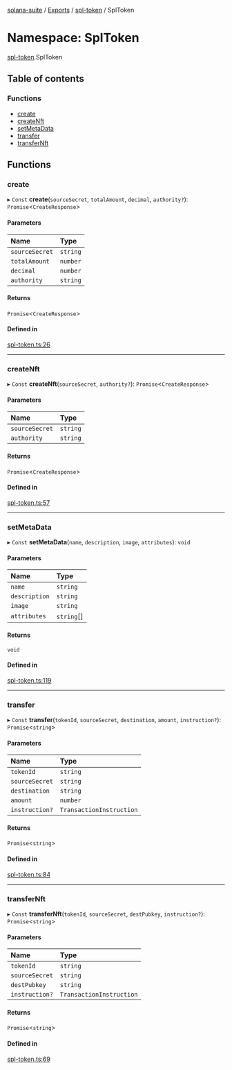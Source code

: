 [solana-suite](../README.md) / [Exports](../modules.md) / [spl-token](spl_token.md) / SplToken

# Namespace: SplToken

[spl-token](spl_token.md).SplToken

## Table of contents

### Functions

- [create](spl_token.SplToken.md#create)
- [createNft](spl_token.SplToken.md#createnft)
- [setMetaData](spl_token.SplToken.md#setmetadata)
- [transfer](spl_token.SplToken.md#transfer)
- [transferNft](spl_token.SplToken.md#transfernft)

## Functions

### create

▸ `Const` **create**(`sourceSecret`, `totalAmount`, `decimal`, `authority?`): `Promise`<`CreateResponse`\>

#### Parameters

| Name | Type |
| :------ | :------ |
| `sourceSecret` | `string` |
| `totalAmount` | `number` |
| `decimal` | `number` |
| `authority` | `string` |

#### Returns

`Promise`<`CreateResponse`\>

#### Defined in

[spl-token.ts:26](https://github.com/fukaoi/solana-suite/blob/957ccbb/src/spl-token.ts#L26)

___

### createNft

▸ `Const` **createNft**(`sourceSecret`, `authority?`): `Promise`<`CreateResponse`\>

#### Parameters

| Name | Type |
| :------ | :------ |
| `sourceSecret` | `string` |
| `authority` | `string` |

#### Returns

`Promise`<`CreateResponse`\>

#### Defined in

[spl-token.ts:57](https://github.com/fukaoi/solana-suite/blob/957ccbb/src/spl-token.ts#L57)

___

### setMetaData

▸ `Const` **setMetaData**(`name`, `description`, `image`, `attributes`): `void`

#### Parameters

| Name | Type |
| :------ | :------ |
| `name` | `string` |
| `description` | `string` |
| `image` | `string` |
| `attributes` | `string`[] |

#### Returns

`void`

#### Defined in

[spl-token.ts:119](https://github.com/fukaoi/solana-suite/blob/957ccbb/src/spl-token.ts#L119)

___

### transfer

▸ `Const` **transfer**(`tokenId`, `sourceSecret`, `destination`, `amount`, `instruction?`): `Promise`<`string`\>

#### Parameters

| Name | Type |
| :------ | :------ |
| `tokenId` | `string` |
| `sourceSecret` | `string` |
| `destination` | `string` |
| `amount` | `number` |
| `instruction?` | `TransactionInstruction` |

#### Returns

`Promise`<`string`\>

#### Defined in

[spl-token.ts:84](https://github.com/fukaoi/solana-suite/blob/957ccbb/src/spl-token.ts#L84)

___

### transferNft

▸ `Const` **transferNft**(`tokenId`, `sourceSecret`, `destPubkey`, `instruction?`): `Promise`<`string`\>

#### Parameters

| Name | Type |
| :------ | :------ |
| `tokenId` | `string` |
| `sourceSecret` | `string` |
| `destPubkey` | `string` |
| `instruction?` | `TransactionInstruction` |

#### Returns

`Promise`<`string`\>

#### Defined in

[spl-token.ts:69](https://github.com/fukaoi/solana-suite/blob/957ccbb/src/spl-token.ts#L69)
